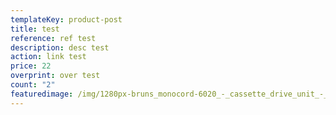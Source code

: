 ```yaml
---
templateKey: product-post
title: test
reference: ref test
description: desc test
action: link test
price: 22
overprint: over test
count: "2"
featuredimage: /img/1280px-bruns_monocord-6020_-_cassette_drive_unit_-_pinch_roller-_tape_head-_erase_head-0322.jpg
---
```

